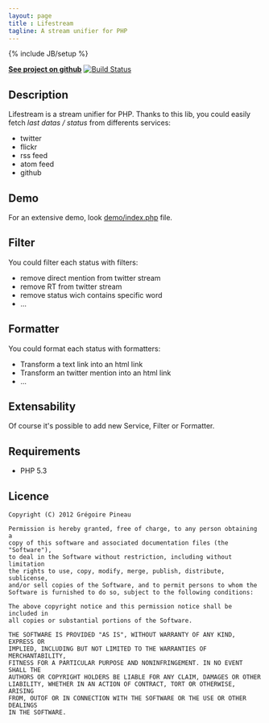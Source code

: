 ```yaml
---
layout: page
title : Lifestream
tagline: A stream unifier for PHP
---
```

{% include JB/setup %}

[**See project on github**](https://github.com/lyrixx/lifestream)
[![Build Status](https://secure.travis-ci.org/lyrixx/lifestream.png)](http://travis-ci.org/lyrixx/lifestream)

Description
-----------

Lifestream is a stream unifier for PHP.
Thanks to this lib, you could easily fetch *last datas / status*
from differents services:

-  twitter
-  flickr
-  rss feed
-  atom feed
-  github

Demo
------

For an extensive demo, look
[demo/index.php](https://github.com/lyrixx/lifestream/blob/master/demo/index.php)
file.

Filter
------

You could filter each status with filters:

-  remove direct mention from twitter stream
-  remove RT from twitter stream
-  remove status wich contains specific word
-  ...

Formatter
---------

You could format each status with formatters:

-  Transform a text link into an html link
-  Transform an twitter mention into an html link
-  ...

Extensability
-------------

Of course it's possible to add new Service, Filter or Formatter.

Requirements
------------

-  PHP 5.3

Licence
-------

    Copyright (C) 2012 Grégoire Pineau

    Permission is hereby granted, free of charge, to any person obtaining a
    copy of this software and associated documentation files (the "Software"),
    to deal in the Software without restriction, including without limitation
    the rights to use, copy, modify, merge, publish, distribute, sublicense,
    and/or sell copies of the Software, and to permit persons to whom the
    Software is furnished to do so, subject to the following conditions:

    The above copyright notice and this permission notice shall be included in
    all copies or substantial portions of the Software.

    THE SOFTWARE IS PROVIDED "AS IS", WITHOUT WARRANTY OF ANY KIND, EXPRESS OR
    IMPLIED, INCLUDING BUT NOT LIMITED TO THE WARRANTIES OF MERCHANTABILITY,
    FITNESS FOR A PARTICULAR PURPOSE AND NONINFRINGEMENT. IN NO EVENT SHALL THE
    AUTHORS OR COPYRIGHT HOLDERS BE LIABLE FOR ANY CLAIM, DAMAGES OR OTHER
    LIABILITY, WHETHER IN AN ACTION OF CONTRACT, TORT OR OTHERWISE, ARISING
    FROM, OUTOF OR IN CONNECTION WITH THE SOFTWARE OR THE USE OR OTHER DEALINGS
    IN THE SOFTWARE.

